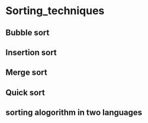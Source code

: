# Sorting_techniques
## Bubble sort
## Insertion sort
## Merge sort
## Quick sort
## sorting alogorithm in two languages